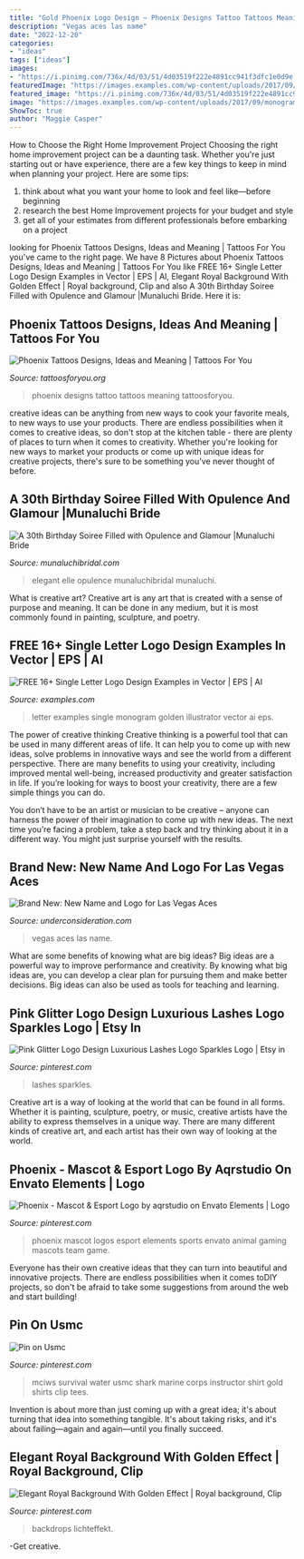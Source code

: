 ```yaml
---
title: "Gold Phoenix Logo Design ~ Phoenix Designs Tattoo Tattoos Meaning Tattoosforyou"
description: "Vegas aces las name"
date: "2022-12-20"
categories:
- "ideas"
tags: ["ideas"]
images:
- "https://i.pinimg.com/736x/4d/03/51/4d03519f222e4891cc941f3dfc1e0d9e.jpg"
featuredImage: "https://images.examples.com/wp-content/uploads/2017/09/monogram-logo-with-golden-letter-a_23-2147660477-e1505204458951.jpg"
featured_image: "https://i.pinimg.com/736x/4d/03/51/4d03519f222e4891cc941f3dfc1e0d9e.jpg"
image: "https://images.examples.com/wp-content/uploads/2017/09/monogram-logo-with-golden-letter-a_23-2147660477-e1505204458951.jpg"
ShowToc: true
author: "Maggie Casper"
---
```



How to Choose the Right Home Improvement Project
Choosing the right home improvement project can be a daunting task. Whether you're just starting out or have experience, there are a few key things to keep in mind when planning your project. Here are some tips: 
1. think about what you want your home to look and feel like—before beginning
2. research the best Home Improvement projects for your budget and style
3. get all of your estimates from different professionals before embarking on a project

	

		
looking for Phoenix Tattoos Designs, Ideas and Meaning | Tattoos For You you've came to the right page. We have 8 Pictures about Phoenix Tattoos Designs, Ideas and Meaning | Tattoos For You like FREE 16+ Single Letter Logo Design Examples in Vector | EPS | AI, Elegant Royal Background With Golden Effect | Royal background, Clip and also A 30th Birthday Soiree Filled with Opulence and Glamour |Munaluchi Bride. Here it is:
		
    
## Phoenix Tattoos Designs, Ideas And Meaning | Tattoos For You

<img loading=lazy src="http://www.tattoosforyou.org/wp-content/uploads/2013/10/Phoenix-Tattoo-Designs-For-Men.jpg" onerror="this.onerror=null;this.src='https://tse3.mm.bing.net/th?id=OIP.XX90Xt6He3j-dbVetkLTsQHaLJ&amp;pid=15.1';" alt="Phoenix Tattoos Designs, Ideas and Meaning | Tattoos For You">

_Source: tattoosforyou.org_

>phoenix designs tattoo tattoos meaning tattoosforyou. 

	

creative ideas can be anything from new ways to cook your favorite meals, to new ways to use your products. There are endless possibilities when it comes to creative ideas, so don't stop at the kitchen table - there are plenty of places to turn when it comes to creativity. Whether you're looking for new ways to market your products or come up with unique ideas for creative projects, there's sure to be something you've never thought of before.

    
## A 30th Birthday Soiree Filled With Opulence And Glamour |Munaluchi Bride

<img loading=lazy src="http://www.munaluchibridal.com/wp-content/uploads/2014/12/celebrations_30th_Birthday_Black_Gold_-Decor044.jpg" onerror="this.onerror=null;this.src='https://tse4.mm.bing.net/th?id=OIP.jfiVytIyuhV6qkSGl80QngHaLH&amp;pid=15.1';" alt="A 30th Birthday Soiree Filled with Opulence and Glamour |Munaluchi Bride">

_Source: munaluchibridal.com_

>elegant elle opulence munaluchibridal munaluchi. 

	

What is creative art?
Creative art is any art that is created with a sense of purpose and meaning. It can be done in any medium, but it is most commonly found in painting, sculpture, and poetry.

    
## FREE 16+ Single Letter Logo Design Examples In Vector | EPS | AI

<img loading=lazy src="https://images.examples.com/wp-content/uploads/2017/09/monogram-logo-with-golden-letter-a_23-2147660477-e1505204458951.jpg" onerror="this.onerror=null;this.src='https://tse1.mm.bing.net/th?id=OIP.okY6X7a4tW00dz0H3WxU0wHaFx&amp;pid=15.1';" alt="FREE 16+ Single Letter Logo Design Examples in Vector | EPS | AI">

_Source: examples.com_

>letter examples single monogram golden illustrator vector ai eps. 

	

The power of creative thinking
Creative thinking is a powerful tool that can be used in many different areas of life. It can help you to come up with new ideas, solve problems in innovative ways and see the world from a different perspective.
There are many benefits to using your creativity, including improved mental well-being, increased productivity and greater satisfaction in life. If you’re looking for ways to boost your creativity, there are a few simple things you can do.

You don’t have to be an artist or musician to be creative – anyone can harness the power of their imagination to come up with new ideas. The next time you’re facing a problem, take a step back and try thinking about it in a different way. You might just surprise yourself with the results.

    
## Brand New: New Name And Logo For Las Vegas Aces

<img loading=lazy src="https://www.underconsideration.com/brandnew/archives/las_vegas_aces_logo.png" onerror="this.onerror=null;this.src='https://tse3.mm.bing.net/th?id=OIP.5M3R5uvPNTr6fRdIcekmtQHaKV&amp;pid=15.1';" alt="Brand New: New Name and Logo for Las Vegas Aces">

_Source: underconsideration.com_

>vegas aces las name. 

	

What are some benefits of knowing what are big ideas?
Big ideas are a powerful way to improve performance and creativity. By knowing what big ideas are, you can develop a clear plan for pursuing them and make better decisions. Big ideas can also be used as tools for teaching and learning.

    
## Pink Glitter Logo Design Luxurious Lashes Logo Sparkles Logo | Etsy In

<img loading=lazy src="https://i.pinimg.com/736x/b0/b7/47/b0b7479032b7e40421174e920371fa5f.jpg" onerror="this.onerror=null;this.src='https://tse4.mm.bing.net/th?id=OIP.zdhFp2Ulfxf9SYHH_qScIwHaHa&amp;pid=15.1';" alt="Pink Glitter Logo Design Luxurious Lashes Logo Sparkles Logo | Etsy in">

_Source: pinterest.com_

>lashes sparkles. 

	

Creative art is a way of looking at the world that can be found in all forms. Whether it is painting, sculpture, poetry, or music, creative artists have the ability to express themselves in a unique way. There are many different kinds of creative art, and each artist has their own way of looking at the world.

    
## Phoenix - Mascot &amp; Esport Logo By Aqrstudio On Envato Elements | Logo

<img loading=lazy src="https://i.pinimg.com/736x/4d/03/51/4d03519f222e4891cc941f3dfc1e0d9e.jpg" onerror="this.onerror=null;this.src='https://tse3.mm.bing.net/th?id=OIP.NHVhPsZk43-o7Be4PcvI4QHaKL&amp;pid=15.1';" alt="Phoenix - Mascot &amp; Esport Logo by aqrstudio on Envato Elements | Logo">

_Source: pinterest.com_

>phoenix mascot logos esport elements sports envato animal gaming mascots team game. 

	

Everyone has their own creative ideas that they can turn into beautiful and innovative projects. There are endless possibilities when it comes toDIY projects, so don't be afraid to take some suggestions from around the web and start building!

    
## Pin On Usmc

<img loading=lazy src="https://i.pinimg.com/736x/1e/34/ba/1e34ba61548a2324008a88ffa28722ce--gold-logo-school-shirts.jpg" onerror="this.onerror=null;this.src='https://tse4.mm.bing.net/th?id=OIP.tro2A89GwhhBJCQBuOezVwDOEu&amp;pid=15.1';" alt="Pin on Usmc">

_Source: pinterest.com_

>mciws survival water usmc shark marine corps instructor shirt gold shirts clip tees. 

	

Invention is about more than just coming up with a great idea; it's about turning that idea into something tangible. It's about taking risks, and it's about failing—again and again—until you finally succeed.

    
## Elegant Royal Background With Golden Effect | Royal Background, Clip

<img loading=lazy src="https://i.pinimg.com/736x/f0/eb/e8/f0ebe81d031eed401aaed47b0f71c96d.jpg" onerror="this.onerror=null;this.src='https://tse2.mm.bing.net/th?id=OIP.lmmS9f5eZRY4Fu9aEHaqtgHaHa&amp;pid=15.1';" alt="Elegant Royal Background With Golden Effect | Royal background, Clip">

_Source: pinterest.com_

>backdrops lichteffekt. 

	

-Get creative.

